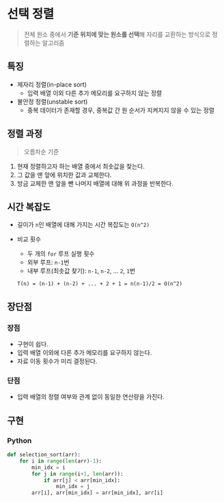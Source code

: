 # 선택 정렬

> 전체 원소 중에서 **기준 위치에 맞는 원소를 선택**해 자리를 교환하는 방식으로 정렬하는 알고리즘



## 특징

- 제자리 정렬(in-place sort)
  - 입력 배열 이외 다른 추가 메모리를 요구하지 않는 정렬
- 불안정 정렬(unstable sort)
  - 중복 데이터가 존재할 경우, 중복값 간 원 순서가 지켜지지 않을 수 있는 정렬



## 정렬 과정

> 오름차순 기준

1. 현재 정렬하고자 하는 배열 중에서 최솟값을 찾는다.
2. 그 값을 맨 앞에 위치한 값과 교체한다.
3. 방금 교체한 맨 앞을 뺀 나머지 배열에 대해 위 과정을 반복한다.



## 시간 복잡도

- 길이가 `n`인 배열에 대해 가지는 시간 복잡도는 `O(n^2)`

- 비교 횟수

  - 두 개의 `for` 루프 실행 횟수
  - 외부 루프: `n-1`번
  - 내부 루프(최솟값 찾기): `n-1`, `n-2`, ... `2`, `1`번

  ```
  T(n) = (n-1) + (n-2) + ... + 2 + 1 = n(n-1)/2 = O(n^2)
  ```

  

## 장단점

### 장점

- 구현이 쉽다.
- 입력 배열 이외에 다른 추가 메모리를 요구하지 않는다.
- 자료 이동 횟수가 미리 결정된다.

### 단점

- 입력 배열의 정렬 여부와 관계 없이 동일한 연산량을 가진다.



## 구현

### Python

```python
def selection_sort(arr):
    for i in range(len(arr)-1):
        min_idx = i
        for j in range(i+1, len(arr)):
            if arr[j] < arr[min_idx]:
                min_idx = j
        arr[i], arr[min_idx] = arr[min_idx], arr[i]

```

